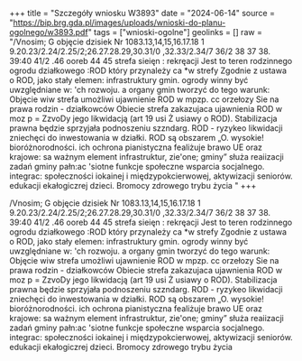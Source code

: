 +++
title = "Szczegóły wniosku W3893"
date = "2024-06-14"
source = "https://bip.brg.gda.pl/images/uploads/wnioski-do-planu-ogolnego/w3893.pdf"
tags = ["wnioski-ogolne"]
geolinks = []
raw = "/Vnosim; G objęcie dzisiek Nr 1083.13,14,15,16.17.18 1 9.20.23/2.24/2.25/2;26.27.28.29,30.31/0 ,32.33/2.34/7 36/2 38 37 38. 39:40 41/2 .46 ooreb 44 45 strefa sieięn : rekręacji Jest to teren rodzinnego ogrodu działkowego :ROD który przynależy ca *w strefy Zgodnie z ustawa o ROD, jako stały elemen: infrastruktury gmin. ogrody winny być uwzględniane w: 'ch rozwoju. a organy gmin tworzyć do tego warunk: Objęcie wiw strefa umożliwi ujawnienie ROD w mpzp. cc orzełozy Sie na prawa rodzin - działkowców Obiecie strefa zakazujaca ujawnienia ROD w moz p = ZzvoDy jego likwidacją (art 19 usi Ż usiawy o ROD). Stabilizacja prawna będzie sprzyjała podnoszeniu szzndarg. ROD - ryzykeo likwidacji zniechęci do inwestowania w działki. ROD są obszarem „O. wysokie! bioróżnorodności. ich ochrona pianistyczna fealiżuje brawo UE oraz krajowe: sa ważnym element infrastruktur, zie'one; gminy” służa reaiizacji zadań gminy pałn:ac 'siotne funkcje społeczne wsparcia socjalnego. integrac: społeczności iokainej i międzypokcierwowej, aktywizacji seniorów. edukacji ekałogiczrej dzieci. Bromocy zdrowego trybu życia "
+++

/Vnosim; G objęcie dzisiek Nr
1083.13,14,15,16.17.18 1 9.20.23/2.24/2.25/2;26.27.28.29,30.31/0 ,32.33/2.34/7 36/2 38 37 38. 39:40 41/2 .46
ooreb 44 45 strefa sieięn : rekręacji Jest to teren rodzinnego ogrodu działkowego :ROD który przynależy ca
*w strefy Zgodnie z ustawa o ROD, jako stały elemen: infrastruktury gmin. ogrody winny być uwzględniane w:
'ch rozwoju. a organy gmin tworzyć do tego warunk: Objęcie wiw strefa umożliwi ujawnienie ROD w mpzp. cc
orzełozy Sie na prawa rodzin - działkowców Obiecie strefa zakazujaca ujawnienia ROD w moz p
= ZzvoDy jego likwidacją (art 19 usi Ż usiawy o ROD). Stabilizacja prawna będzie sprzyjała podnoszeniu
szzndarg. ROD - ryzykeo likwidacji zniechęci do inwestowania w działki. ROD są obszarem „O. wysokie!
bioróżnorodności. ich ochrona pianistyczna fealiżuje brawo UE oraz krajowe: sa ważnym element infrastruktur,
zie'one; gminy” służa reaiizacji zadań gminy pałn:ac 'siotne funkcje społeczne wsparcia socjalnego. integrac:
społeczności iokainej i międzypokcierwowej, aktywizacji seniorów. edukacji ekałogiczrej dzieci. Bromocy
zdrowego trybu życia



